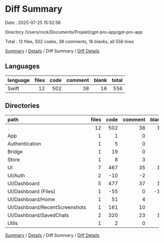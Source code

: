 # Diff Summary

Date : 2025-07-25 15:52:56

Directory /Users/rock/Documents/Projekti/gpt-pro-app/gpt-pro-app

Total : 12 files,  502 codes, 38 comments, 16 blanks, all 556 lines

[Summary](results.md) / [Details](details.md) / Diff Summary / [Diff Details](diff-details.md)

## Languages
| language | files | code | comment | blank | total |
| :--- | ---: | ---: | ---: | ---: | ---: |
| Swift | 12 | 502 | 38 | 16 | 556 |

## Directories
| path | files | code | comment | blank | total |
| :--- | ---: | ---: | ---: | ---: | ---: |
| . | 12 | 502 | 38 | 16 | 556 |
| App | 1 | 1 | 0 | 1 | 2 |
| Authentication | 1 | 5 | 0 | 2 | 7 |
| Bridge | 1 | 19 | 0 | 0 | 19 |
| Store | 1 | 8 | 3 | 1 | 12 |
| UI | 7 | 467 | 35 | 11 | 513 |
| UI/Auth | 2 | -10 | -2 | 0 | -12 |
| UI/Dashboard | 5 | 477 | 37 | 11 | 525 |
| UI/Dashboard (Files) | 1 | -55 | 0 | -13 | -68 |
| UI/Dashboard/Home | 1 | 51 | 4 | 6 | 61 |
| UI/Dashboard/RecentScreenshots | 1 | 161 | 10 | 6 | 177 |
| UI/Dashboard/SavedChats | 2 | 320 | 23 | 12 | 355 |
| Utils | 1 | 2 | 0 | 1 | 3 |

[Summary](results.md) / [Details](details.md) / Diff Summary / [Diff Details](diff-details.md)